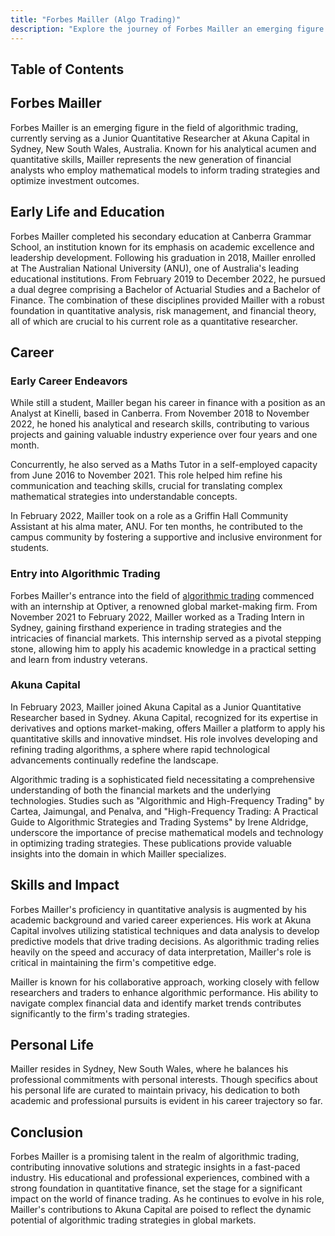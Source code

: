```yaml
---
title: "Forbes Mailler (Algo Trading)"
description: "Explore the journey of Forbes Mailler an emerging figure in algorithmic trading at Akuna Capital known for his analytical acumen and innovative strategies"
---
```




## Table of Contents

## Forbes Mailler

Forbes Mailler is an emerging figure in the field of algorithmic trading, currently serving as a Junior Quantitative Researcher at Akuna Capital in Sydney, New South Wales, Australia. Known for his analytical acumen and quantitative skills, Mailler represents the new generation of financial analysts who employ mathematical models to inform trading strategies and optimize investment outcomes.

## Early Life and Education

Forbes Mailler completed his secondary education at Canberra Grammar School, an institution known for its emphasis on academic excellence and leadership development. Following his graduation in 2018, Mailler enrolled at The Australian National University (ANU), one of Australia's leading educational institutions. From February 2019 to December 2022, he pursued a dual degree comprising a Bachelor of Actuarial Studies and a Bachelor of Finance. The combination of these disciplines provided Mailler with a robust foundation in quantitative analysis, risk management, and financial theory, all of which are crucial to his current role as a quantitative researcher.

## Career

### Early Career Endeavors

While still a student, Mailler began his career in finance with a position as an Analyst at Kinelli, based in Canberra. From November 2018 to November 2022, he honed his analytical and research skills, contributing to various projects and gaining valuable industry experience over four years and one month.

Concurrently, he also served as a Maths Tutor in a self-employed capacity from June 2016 to November 2021. This role helped him refine his communication and teaching skills, crucial for translating complex mathematical strategies into understandable concepts.

In February 2022, Mailler took on a role as a Griffin Hall Community Assistant at his alma mater, ANU. For ten months, he contributed to the campus community by fostering a supportive and inclusive environment for students.

### Entry into Algorithmic Trading

Forbes Mailler's entrance into the field of [algorithmic trading](/wiki/algorithmic-trading) commenced with an internship at Optiver, a renowned global market-making firm. From November 2021 to February 2022, Mailler worked as a Trading Intern in Sydney, gaining firsthand experience in trading strategies and the intricacies of financial markets. This internship served as a pivotal stepping stone, allowing him to apply his academic knowledge in a practical setting and learn from industry veterans.

### Akuna Capital

In February 2023, Mailler joined Akuna Capital as a Junior Quantitative Researcher based in Sydney. Akuna Capital, recognized for its expertise in derivatives and options market-making, offers Mailler a platform to apply his quantitative skills and innovative mindset. His role involves developing and refining trading algorithms, a sphere where rapid technological advancements continually redefine the landscape.

Algorithmic trading is a sophisticated field necessitating a comprehensive understanding of both the financial markets and the underlying technologies. Studies such as "Algorithmic and High-Frequency Trading" by Cartea, Jaimungal, and Penalva, and "High-Frequency Trading: A Practical Guide to Algorithmic Strategies and Trading Systems" by Irene Aldridge, underscore the importance of precise mathematical models and technology in optimizing trading strategies. These publications provide valuable insights into the domain in which Mailler specializes.

## Skills and Impact

Forbes Mailler's proficiency in quantitative analysis is augmented by his academic background and varied career experiences. His work at Akuna Capital involves utilizing statistical techniques and data analysis to develop predictive models that drive trading decisions. As algorithmic trading relies heavily on the speed and accuracy of data interpretation, Mailler's role is critical in maintaining the firm's competitive edge.

Mailler is known for his collaborative approach, working closely with fellow researchers and traders to enhance algorithmic performance. His ability to navigate complex financial data and identify market trends contributes significantly to the firm's trading strategies.

## Personal Life

Mailler resides in Sydney, New South Wales, where he balances his professional commitments with personal interests. Though specifics about his personal life are curated to maintain privacy, his dedication to both academic and professional pursuits is evident in his career trajectory so far.

## Conclusion

Forbes Mailler is a promising talent in the realm of algorithmic trading, contributing innovative solutions and strategic insights in a fast-paced industry. His educational and professional experiences, combined with a strong foundation in quantitative finance, set the stage for a significant impact on the world of finance trading. As he continues to evolve in his role, Mailler's contributions to Akuna Capital are poised to reflect the dynamic potential of algorithmic trading strategies in global markets.